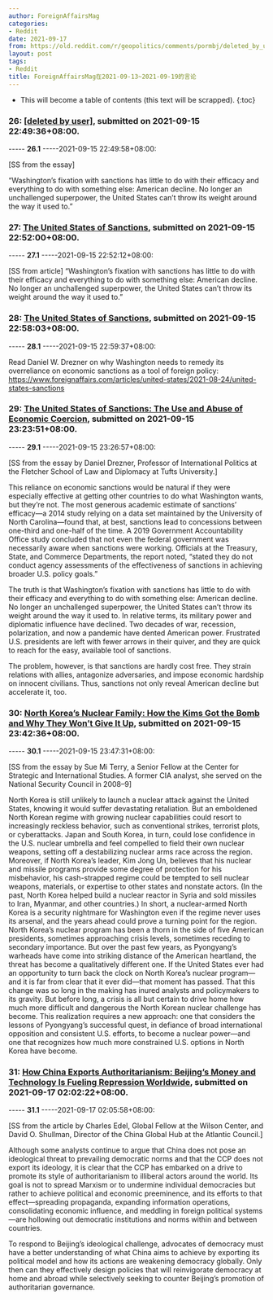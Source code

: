 ```yaml
---
author: ForeignAffairsMag
categories:
- Reddit
date: 2021-09-17
from: https://old.reddit.com/r/geopolitics/comments/pormbj/deleted_by_user/
layout: post
tags:
- Reddit
title: ForeignAffairsMag在2021-09-13~2021-09-19的言论
---
```


* This will become a table of contents (this text will be scrapped).
{:toc}

### 26: [[deleted by user]](https://old.reddit.com/r/geopolitics/comments/pormbj/deleted_by_user/), submitted on 2021-09-15 22:49:36+08:00.

----- __26.1__ -----2021-09-15 22:49:58+08:00:

\[SS from the essay\]

“Washington’s fixation with sanctions has little to do with their efficacy and everything to do with something else: American decline. No longer an unchallenged superpower, the United States can’t throw its weight around the way it used to.”

### 27: [The United States of Sanctions](https://old.reddit.com/r/geopolitics/comments/pornwp/the_united_states_of_sanctions/), submitted on 2021-09-15 22:52:00+08:00.

----- __27.1__ -----2021-09-15 22:52:12+08:00:

\[SS from article\] “Washington’s fixation with sanctions has little to do with their efficacy and everything to do with something else: American decline. No longer an unchallenged superpower, the United States can’t throw its weight around the way it used to.”

### 28: [The United States of Sanctions](https://old.reddit.com/r/u_ForeignAffairsMag/comments/pors1v/the_united_states_of_sanctions/), submitted on 2021-09-15 22:58:03+08:00.

----- __28.1__ -----2021-09-15 22:59:37+08:00:

Read Daniel W. Drezner on why Washington needs to remedy its overreliance on economic sanctions as a tool of foreign policy: https://www.foreignaffairs.com/articles/united-states/2021-08-24/united-states-sanctions

### 29: [The United States of Sanctions: The Use and Abuse of Economic Coercion](https://old.reddit.com/r/u_ForeignAffairsMag/comments/pos9vd/the_united_states_of_sanctions_the_use_and_abuse/), submitted on 2021-09-15 23:23:51+08:00.

----- __29.1__ -----2021-09-15 23:26:57+08:00:

\[SS from the essay by Daniel Drezner, Professor of International Politics at the Fletcher School of Law and Diplomacy at Tufts University.\]

This reliance on economic sanctions would be natural if they were especially effective at getting other countries to do what Washington wants, but they’re not. The most generous academic estimate of sanctions’ efficacy—a 2014 study relying on a data set maintained by the University of North Carolina—found that, at best, sanctions lead to concessions between one-third and one-half of the time. A 2019 Government Accountability Office study concluded that not even the federal government was necessarily aware when sanctions were working. Officials at the Treasury, State, and Commerce Departments, the report noted, “stated they do not conduct agency assessments of the effectiveness of sanctions in achieving broader U.S. policy goals.”

The truth is that Washington’s fixation with sanctions has little to do with their efficacy and everything to do with something else: American decline. No longer an unchallenged superpower, the United States can’t throw its weight around the way it used to. In relative terms, its military power and diplomatic influence have declined. Two decades of war, recession, polarization, and now a pandemic have dented American power. Frustrated U.S. presidents are left with fewer arrows in their quiver, and they are quick to reach for the easy, available tool of sanctions.

The problem, however, is that sanctions are hardly cost free. They strain relations with allies, antagonize adversaries, and impose economic hardship on innocent civilians. Thus, sanctions not only reveal American decline but accelerate it, too.

### 30: [North Korea’s Nuclear Family: How the Kims Got the Bomb and Why They Won’t Give It Up](https://old.reddit.com/r/geopolitics/comments/posn0f/north_koreas_nuclear_family_how_the_kims_got_the/), submitted on 2021-09-15 23:42:36+08:00.

----- __30.1__ -----2021-09-15 23:47:31+08:00:

\[SS from the essay by Sue Mi Terry, a Senior Fellow at the Center for Strategic and International Studies. A former CIA analyst, she served on the National Security Council in 2008–9\]

North Korea is still unlikely to launch a nuclear attack against the United States, knowing it would suffer devastating retaliation. But an emboldened North Korean regime with growing nuclear capabilities could resort to increasingly reckless behavior, such as conventional strikes, terrorist plots, or cyberattacks. Japan and South Korea, in turn, could lose confidence in the U.S. nuclear umbrella and feel compelled to field their own nuclear weapons, setting off a destabilizing nuclear arms race across the region. Moreover, if North Korea’s leader, Kim Jong Un, believes that his nuclear and missile programs provide some degree of protection for his misbehavior, his cash-strapped regime could be tempted to sell nuclear weapons, materials, or expertise to other states and nonstate actors. (In the past, North Korea helped build a nuclear reactor in Syria and sold missiles to Iran, Myanmar, and other countries.) In short, a nuclear-armed North Korea is a security nightmare for Washington even if the regime never uses its arsenal, and the years ahead could prove a turning point for the region.  
North Korea’s nuclear program has been a thorn in the side of five American presidents, sometimes approaching crisis levels, sometimes receding to secondary importance. But over the past few years, as Pyongyang’s warheads have come into striking distance of the American heartland, the threat has become a qualitatively different one. If the United States ever had an opportunity to turn back the clock on North Korea’s nuclear program—and it is far from clear that it ever did—that moment has passed. That this change was so long in the making has inured analysts and policymakers to its gravity. But before long, a crisis is all but certain to drive home how much more difficult and dangerous the North Korean nuclear challenge has become. This realization requires a new approach: one that considers the lessons of Pyongyang’s successful quest, in defiance of broad international opposition and consistent U.S. efforts, to become a nuclear power—and one that recognizes how much more constrained U.S. options in North Korea have become.

### 31: [How China Exports Authoritarianism: Beijing’s Money and Technology Is Fueling Repression Worldwide](https://old.reddit.com/r/geopolitics/comments/ppij6k/how_china_exports_authoritarianism_beijings_money/), submitted on 2021-09-17 02:02:22+08:00.

----- __31.1__ -----2021-09-17 02:05:58+08:00:

\[SS from the article by Charles Edel, Global Fellow at the Wilson Center, and David O. Shullman, Director of the China Global Hub at the Atlantic Council.\]

Although some analysts continue to argue that China does not pose an ideological threat to prevailing democratic norms and that the CCP does not export its ideology, it is clear that the CCP has embarked on a drive to promote its style of authoritarianism to illiberal actors around the world. Its goal is not to spread Marxism or to undermine individual democracies but rather to achieve political and economic preeminence, and its efforts to that effect—spreading propaganda, expanding information operations, consolidating economic influence, and meddling in foreign political systems—are hollowing out democratic institutions and norms within and between countries.

To respond to Beijing’s ideological challenge, advocates of democracy must have a better understanding of what China aims to achieve by exporting its political model and how its actions are weakening democracy globally. Only then can they effectively design policies that will reinvigorate democracy at home and abroad while selectively seeking to counter Beijing’s promotion of authoritarian governance.


